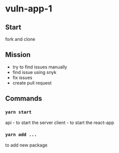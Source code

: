 # vuln-app-1

## Start

fork and clone

## Mission

- try to find issues manually
- find issue using snyk
- fix issues
- create pull request

## Commands

### `yarn start`

api - to start the server
client - to start the react-app

### `yarn add ...`

to add new package

